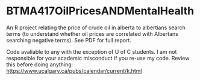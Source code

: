 # BTMA417OilPricesANDMentalHealth

An R project relating the price of crude oil in alberta to albertians search terms (to understand whether oil prices are correlated with Albertans searching negative terms). See PDF for full report.


Code avaliable to any with the exception of U of C students. I am not responsible for your academic misconduct if you re-use my code.
Review this before doing anything: https://www.ucalgary.ca/pubs/calendar/current/k.html
